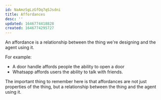 ```yaml
---
id: NaAmzSgLzGfOq7qSJsdni
title: Affordances
desc: ''
updated: 1646774418828
created: 1646774295727
---
```


An affordance is a relationship between the thing we're designing and the agent using it.


For example:

* A door handle affords people the ability to open a door
* Whatsapp affords users the ability to talk with friends.

The important thing to remember here is that affordances are not just properties of the thing, but a relationship between the thing and the agent using it.
